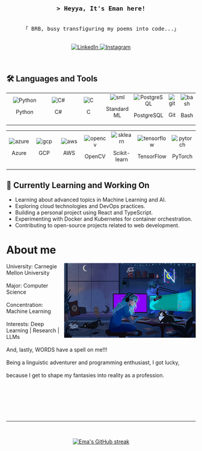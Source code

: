 
<!-- Intro  -->
<h3 align="center">
        <samp>&gt; Heyya, It's Eman here!
        </samp>
</h3>

<p align="center"> 
  <samp>
    <br>
    「 BRB, busy transfiguring my poems into code...」
    <br>
    <br>
  </samp>
</p>

<p align="center">
  <a href="https://www.linkedin.com/in/emaans5056/" target="_blank">
    <img src="https://img.shields.io/badge/LinkedIn-0077B5?style=for-the-badge&logo=linkedin&logoColor=white" alt="LinkedIn"/>
  </a>
  <a href="https://www.instagram.com/emaans42/" target="_blank">
    <img src="https://img.shields.io/badge/Instagram-fe4164?style=for-the-badge&logo=instagram&logoColor=white" alt="Instagram" />
  </a> 
</p>
<br />


<!-- Languages and Tools Section -->
## 🛠️ Languages and Tools

<p align="center">
  <table>
    <tr>
      <td align="center" style="width: 30.0%;">
        <img src="https://skillicons.dev/icons?i=py" alt="Python" width="80"/>
        <p>Python</p>
      </td>
      <td align="center" style="width: 30%;">
        <img src="https://skillicons.dev/icons?i=cs" alt="C#" width="80"/>
        <p>C#</p>
      </td>
      <td align="center" style="width: 30%;">
        <img src="https://skillicons.dev/icons?i=c" alt="C" width="80"/>
        <p>C</p>
      </td>
      <td align="center" style="width: 30%;">
        <img src="https://smlnj.org/images/smlnj-logo.png" alt="sml" width="80"/>
        <p>Standard ML</p>
      </td>
      <td align="center" style="width: 30%;">
        <img src="https://skillicons.dev/icons?i=postgres" alt="PostgreSQL" width="80"/>
        <p>PostgreSQL</p>
      </td>
      <td align="center" style="width: 30%;">
        <img src="https://skillicons.dev/icons?i=git" alt="git" width="80"/>
        <p>Git</p>
      </td>
      <td align="center" style="width: 30%;">
        <img src="https://skillicons.dev/icons?i=bash" alt="bash" width="80"/>
        <p>Bash</p>
      </td>
    </tr>
  </table>
</p>

<p align="center">
  <table>
    <tr>
      <td align="center" style="width: 14.28%;">
        <img src="https://skillicons.dev/icons?i=azure" alt="azure" width="50"/>
        <p>Azure</p>
      </td>
      <td align="center" style="width: 14.28%;">
        <img src="https://skillicons.dev/icons?i=gcp" alt="gcp" width="50"/>
        <p>GCP</p>
      </td>
      <td align="center" style="width: 14.28%;">
        <img src="https://skillicons.dev/icons?i=aws" alt="aws" width="50"/>
        <p>AWS</p>
      </td>
      <td align="center" style="width: 14.28%;">
        <img src="https://skillicons.dev/icons?i=opencv" alt="opencv" width="50"/>
        <p>OpenCV</p>
      </td>
      <td align="center" style="width: 14.28%;">
        <img src="https://skillicons.dev/icons?i=sklearn" alt="sklearn" width="50"/>
        <p>Scikit-learn</p>
      </td>
      <td align="center" style="width: 14.28%;">
        <img src="https://skillicons.dev/icons?i=tensorflow" alt="tensorflow" width="50"/>
        <p>TensorFlow</p>
      </td>
      <td align="center" style="width: 14.28%;">
        <img src="https://skillicons.dev/icons?i=pytorch" alt="pytorch" width="50"/>
        <p>PyTorch</p>
      </td>
    </tr>
  </table>
</p>


<!-- Currently Learning and Working On Section -->
## 🌱 Currently Learning and Working On

- Learning about advanced topics in Machine Learning and AI.
- Exploring cloud technologies and DevOps practices.
- Building a personal project using React and TypeScript.
- Experimenting with Docker and Kubernetes for container orchestration.
- Contributing to open-source projects related to web development.

<!-- About Section -->
# About me

<p>
 <img align="right" width="350" src="/assets/gamergirl.gif" alt="Coding gif" />
University: Carnegie Mellon University <br/><br/> 
Major: Computer Science <br/><br/>
Concentration: Machine Learning <br/><br/>
Interests: Deep Learning | Research | LLMs  <br/><br/>
And, lastly, WORDS have a spell on me!!! <br/><br/>Being a linguistic adventurer and programming enthusiast, I got lucky, <br/><br/>
because I get to shape my fantasies into reality as a profession.<br/><br/>
</p>

<br/>
<br/>
<br/>

<br/>
<hr/>
<br/>

<p align="center">
  <a href="https://github.com/Ema-Ans">
    <img src="https://github-readme-streak-stats.herokuapp.com/?user=Ema-Ans&theme=radical&border=7F3FBF&background=0D1117" alt="Ema's GitHub streak"/>
  </a>
</p>

<p align="center">
  <a href="https://github.com/Ema-Ans">
    <img src="https://github-profile-summary-cards.vercel.app/api/cards/profile-details?username=Ema-Ans&
